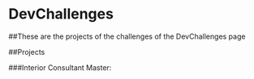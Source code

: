 # DevChallenges
##These are the projects of the challenges of the DevChallenges page

##Projects

###Interior Consultant Master: [](https://consultant-interior-master-hjbd.netlify.app/)
